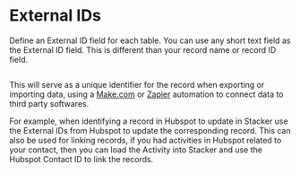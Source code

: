 # External IDs

Define an External ID field for each table. You can use any short text field as the External ID field. This is different than your record name or record ID field.

<figure><img src="https://canny.io/images/856679e6ca929a69644560abe64b8ceb.png" alt=""><figcaption></figcaption></figure>

This will serve as a unique identifier for the record when exporting or importing data, using a [Make.com](http://make.com/) or [Zapier](https://zapier.com/) automation to connect data to third party softwares.&#x20;

For example, when identifying a record in Hubspot to update in Stacker use the External IDs from Hubspot to update the corresponding record. This can also be used for linking records, if you had activities in Hubspot related to your contact, then you can load the Activity into Stacker and use the Hubspot Contact ID to link the records.
